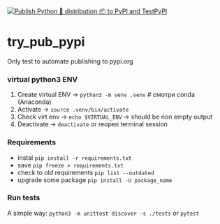 [![Publish Python 🐍 distribution 📦 to PyPI and TestPyPI](https://github.com/seralekseenko/try_pub_pypi/actions/workflows/pub_on_pypi_org.yml/badge.svg?branch=main&event=release)](https://github.com/seralekseenko/try_pub_pypi/actions/workflows/pub_on_pypi_org.yml)

# try_pub_pypi

Only test to automate publishing to pypi.org

### virtual python3 ENV

1. Create virtual ENV → `python3 -m venv .venv` # смотри conda (Anaconda)
2. Activate → `source .venv/bin/activate`
3. Check virt env → `echo $VIRTUAL_ENV` → should be non empty output
4. Deactivate → `deactivate` or reopen terminal session

### Requirements

- instal `pip install -r requirements.txt`
- save `pip freeze > requirements.txt`
- check to old requirements `pip list --outdated`
- upgrade some package `pip install -U package_name`

### Run tests

A simple way: `python3 -m unittest discover -s ./tests` or `pytest`
